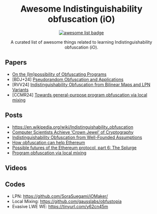 <div align="center">
  <h1 align="center">Awesome Indistinguishability obfuscation (iO)</h1>
  <p align="center">
    <a href="https://github.com/sindresorhus/awesome">
      <img alt="awesome list badge" src="https://cdn.rawgit.com/sindresorhus/awesome/d7305f38d29fed78fa85652e3a63e154dd8e8829/media/badge.svg">
    </a>
  </p>

  <p align="center"> A curated list of awesome things related to learning Indistinguishability obfuscation (iO).</p>
</div>

## Papers
- [On the (Im)possibility of Obfuscating Programs](https://www.boazbarak.org/Papers/obfuscate.pdf)
- [BDJ+24] [Pseudorandom Obfuscation and Applications](https://eprint.iacr.org/2024/1742)
- [RVV24] [Indistinguishability Obfuscation from Bilinear Maps and LPN Variants](https://eprint.iacr.org/2024/856)
- [CCMR24] [Towards general-purpose program obfuscation via local mixing](https://eprint.iacr.org/2024/006)

## Posts
- https://en.wikipedia.org/wiki/Indistinguishability_obfuscation
- [Computer Scientists Achieve ‘Crown Jewel’ of Cryptography](https://www.quantamagazine.org/computer-scientists-achieve-crown-jewel-of-cryptography-20201110/)
- [Indistinguishability Obfuscation from Well-Founded Assumptions](https://cacm.acm.org/research-highlights/indistinguishability-obfuscation-from-well-founded-assumptions/)
- [How obfuscation can help Ethereum](https://ethresear.ch/t/how-obfuscation-can-help-ethereum/7380)
- [Possible futures of the Ethereum protocol, part 6: The Splurge](https://vitalik.eth.limo/general/2024/10/29/futures6.html)
- [Program obfuscation via local mixing](https://hackmd.io/Vg3LlttcSH-oXZDFSHUDlw)


## Videos

## Codes
- LPN: https://github.com/SoraSuegami/iOMaker/
- Local Mixing: https://github.com/gausslabs/obfustopia
- Evasive LWE WE: https://tinyurl.com/y62cn45m
